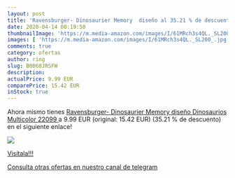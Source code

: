 ```yaml
---
layout: post
title: 'Ravensburger- Dinosaurier Memory  diseño al 35.21 % de descuento'
date: 2020-04-14 00:19:50
thumbnailImage: 'https://m.media-amazon.com/images/I/61MRch3s4QL._SL200_.jpg'
images: [ 'https://m.media-amazon.com/images/I/61MRch3s4QL._SL200_.jpg' ]
comments: true
category: ofertas
author: ring
slug: B0068JRSFW
description:
actualPrice: 9.99 EUR
comparePrice: 15.42 EUR
inStock: true
---
```


Ahora mismo tienes [Ravensburger- Dinosaurier Memory  diseño Dinosaurios  Multicolor  22099 ](https://www.amazon.com/dp/B0068JRSFW/?tag=redken08-20) a 9.99 EUR (original: 15.42 EUR) (35.21 %  de descuento) en el siguiente enlace!

[![](https://m.media-amazon.com/images/I/61MRch3s4QL._SL200_.jpg)](https://www.amazon.com/dp/B0068JRSFW/?tag=redken08-20)

[Visítala!!!](https://www.amazon.com/dp/B0068JRSFW/?tag=redken08-20)

[Consulta otras ofertas en nuestro canal de telegram](https://t.me/s/ofertas25)
